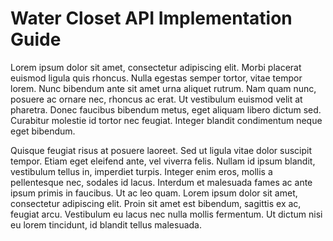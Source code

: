 # Water Closet API Implementation Guide  

Lorem ipsum dolor sit amet, consectetur adipiscing elit. Morbi placerat euismod ligula quis rhoncus. Nulla egestas semper tortor, vitae tempor lorem. Nunc bibendum ante sit amet urna aliquet rutrum. Nam quam nunc, posuere ac ornare nec, rhoncus ac erat. Ut vestibulum euismod velit at pharetra. Donec faucibus bibendum metus, eget aliquam libero dictum sed. Curabitur molestie id tortor nec feugiat. Integer blandit condimentum neque eget bibendum.

Quisque feugiat risus at posuere laoreet. Sed ut ligula vitae dolor suscipit tempor. Etiam eget eleifend ante, vel viverra felis. Nullam id ipsum blandit, vestibulum tellus in, imperdiet turpis. Integer enim eros, mollis a pellentesque nec, sodales id lacus. Interdum et malesuada fames ac ante ipsum primis in faucibus. Ut ac leo quam. Lorem ipsum dolor sit amet, consectetur adipiscing elit. Proin sit amet est bibendum, sagittis ex ac, feugiat arcu. Vestibulum eu lacus nec nulla mollis fermentum. Ut dictum nisi eu lorem tincidunt, id blandit tellus malesuada. 

